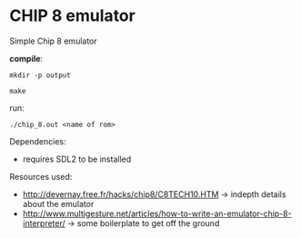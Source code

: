 # CHIP 8 emulator

Simple Chip 8 emulator

__compile__:
```
mkdir -p output

make
```

run:
```
./chip_8.out <name of rom>
```

Dependencies:
- requires SDL2 to be installed

Resources used:
- http://devernay.free.fr/hacks/chip8/C8TECH10.HTM -> indepth details about the emulator
- http://www.multigesture.net/articles/how-to-write-an-emulator-chip-8-interpreter/ -> some boilerplate to get off the ground
